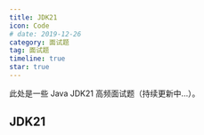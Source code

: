 ```yaml
---
title: JDK21
icon: Code
# date: 2019-12-26
category: 面试题
tag: 面试题
timeline: true
star: true
---
```


此处是一些 Java JDK21 高频面试题（持续更新中...）。

<!-- more -->

## JDK21
